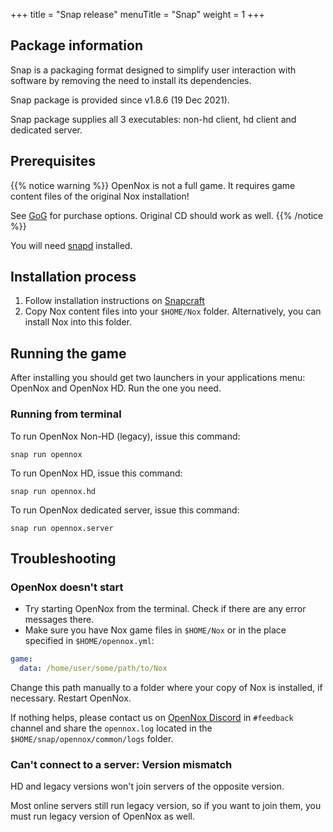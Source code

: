 +++
title = "Snap release"
menuTitle = "Snap"
weight = 1
+++

## Package information

Snap is a packaging format designed to simplify user interaction with software by removing the need to install its dependencies.

Snap package is provided since v1.8.6 (19 Dec 2021).

Snap package supplies all 3 executables: non-hd client, hd client and dedicated server.

## Prerequisites

{{% notice warning %}}
OpenNox is not a full game. It requires game content files of the original Nox installation!

See [GoG](https://www.gog.com/game/nox) for purchase options.
Original CD should work as well.
{{% /notice %}}

You will need [snapd](https://snapcraft.io/docs/installing-snapd) installed.

## Installation process
 
1. Follow installation instructions on [Snapcraft](https://snapcraft.io/opennox)
2. Copy Nox content files into your `$HOME/Nox` folder. Alternatively, you can install Nox into this folder.

## Running the game

After installing you should get two launchers in your applications menu: OpenNox and OpenNox HD. Run the one you need.

### Running from terminal
To run OpenNox Non-HD (legacy), issue this command:
```shell
snap run opennox
```

To run OpenNox HD, issue this command:
```shell
snap run opennox.hd
```

To run OpenNox dedicated server, issue this command:
```shell
snap run opennox.server
```

## Troubleshooting

### OpenNox doesn't start
- Try starting OpenNox from the terminal. Check if there are any error messages there.
- Make sure you have Nox game files in `$HOME/Nox` or in the place specified in `$HOME/opennox.yml`:
```yaml
game:
  data: /home/user/some/path/to/Nox
```

Change this path manually to a folder where your copy of Nox is installed, if necessary. Restart OpenNox.

If nothing helps, please contact us on [OpenNox Discord](https://discord.gg/HgDUeXhAyW) in `#feedback` channel and share the `opennox.log` located in the `$HOME/snap/opennox/common/logs` folder.

### Can't connect to a server: Version mismatch

HD and legacy versions won't join servers of the opposite version.

Most online servers still run legacy version, so if you want to join them, you must run legacy version of OpenNox as well.
